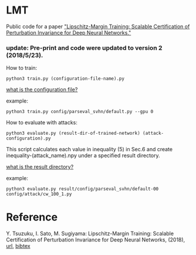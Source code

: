 # LMT
Public code for a paper ["Lipschitz-Margin Training:
Scalable Certification of Perturbation Invariance
for Deep Neural Networks."](https://arxiv.org/abs/1802.04034)

### update: Pre-print and code were updated to version 2 (2018/5/23).

How to train:
```commandline
python3 train.py (configuration-file-name).py
```
[what is the configuration file?](doc/configuration.md)

example:
```commandline
python3 train.py config/parseval_svhn/default.py --gpu 0
```

How to evaluate with attacks:
```commandline
python3 evaluate.py (result-dir-of-trained-network) (attack-configuration).py
```
This script calculates each value in inequality (5) in Sec.6
and create inequality-(attack_name).npy under a specified result directory.

[what is the result directory?](doc/result_dir.md)

example:
```commandline
python3 evaluate.py result/config/parseval_svhn/default-00 config/attack/cw_100_1.py
```

# Reference
Y. Tsuzuku, I. Sato, M. Sugiyama:
Lipschitz-Margin Training:
Scalable Certification of Perturbation Invariance for Deep Neural Networks,
(2018), [url](https://arxiv.org/abs/1802.04034), [bibtex](lmt_bibtex.txt)
